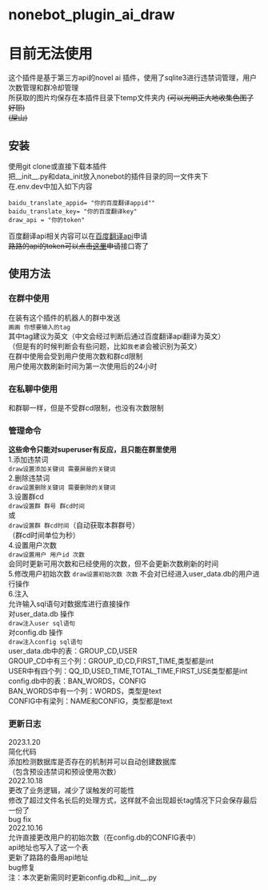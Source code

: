 # nonebot_plugin_ai_draw  
# 目前无法使用  
这个插件是基于第三方api的novel ai 插件，使用了sqlite3进行违禁词管理，用户次数管理和群冷却管理  
所获取的图片均保存在本插件目录下temp文件夹内 ~~(可以光明正大地收集色图了好耶)~~  
~~(屎山)~~

## 安装
使用git clone或直接下载本插件  
把__init__.py和data_init放入nonebot的插件目录的同一文件夹下  
在.env.dev中加入如下内容  
```
baidu_translate_appid= "你的百度翻译appid"" 
baidu_translate_key= "你的百度翻译key" 
draw_api = "你的token"
```

百度翻译api相关内容可以在[百度翻译api](https://api.fanyi.baidu.com/ )申请  
~~路路的api的token可以点击[这里](http://lulu.uedbq.xyz/token "路佬牛逼")申请~~接口寄了  

## 使用方法  

### 在群中使用  

在装有这个插件的机器人的群中发送  
`画画 你想要输入的tag`  
其中tag建议为英文（中文会经过判断后通过百度翻译api翻译为英文）  
（但是有的时候判断会有些问题，比如`我老婆`会被识别为英文）  
在群中使用会受到用户使用次数和群cd限制  
用户使用次数刷新时间为第一次使用后的24小时  

### 在私聊中使用
和群聊一样，但是不受群cd限制，也没有次数限制


### 管理命令
**这些命令只能对superuser有反应，且只能在群里使用**  
1.添加违禁词  
`draw设置添加关键词 需要屏蔽的关键词`  
2.删除违禁词  
`draw设置删除关键词 需要删除的关键词`  
3.设置群cd  
`draw设置群 群号 群cd时间`  
或  
`draw设置群 群cd时间`（自动获取本群群号）  
（群cd时间单位为秒）  
4.设置用户次数  
`draw设置用户 用户id 次数`  
会同时更新可用次数和已经使用的次数，但不会更新次数刷新的时间  
5.修改用户初始次数
`draw设置初始次数 次数`
不会对已经进入user_data.db的用户进行操作  
6.注入  
允许输入sql语句对数据库进行直接操作  
对user_data.db 操作  
`draw注入user sql语句`  
对config.db 操作  
`draw注入config sql语句`  
user_data.db中的表：GROUP_CD,USER  
GROUP_CD中有三个列：GROUP_ID,CD,FIRST_TIME,类型都是int  
USER中有四个列：QQ_ID,USED_TIME,TOTAL_TIME,FIRST_USE类型都是int  
config.db中的表：BAN_WORDS，CONFIG  
BAN_WORDS中有一个列：WORDS，类型是text  
CONFIG中有梁列：NAME和CONFIG，类型都是text  

### 更新日志 
2023.1.20  
简化代码  
添加检测数据库是否存在的机制并可以自动创建数据库  
（包含预设违禁词和预设使用次数）  
2022.10.18  
更改了业务逻辑，减少了误触发的可能性  
修改了超过文件名长后的处理方式，这样就不会出现超长tag情况下只会保存最后一份了  
bug fix  
2022.10.16  
允许直接更改用户的初始次数（在config.db的CONFIG表中）  
api地址也写入了这一个表  
更新了路路的备用api地址  
bug修复  
注：本次更新需同时更新config.db和__init__.py  
